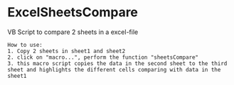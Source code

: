 ExcelSheetsCompare
==================

VB Script to compare 2 sheets in a excel-file

	How to use: 
	1. Copy 2 sheets in sheet1 and sheet2
	2. click on "macro...", perform the function "sheetsCompare"
	3. this macro script copies the data in the second sheet to the third sheet and highlights the different cells comparing with data in the sheet1
